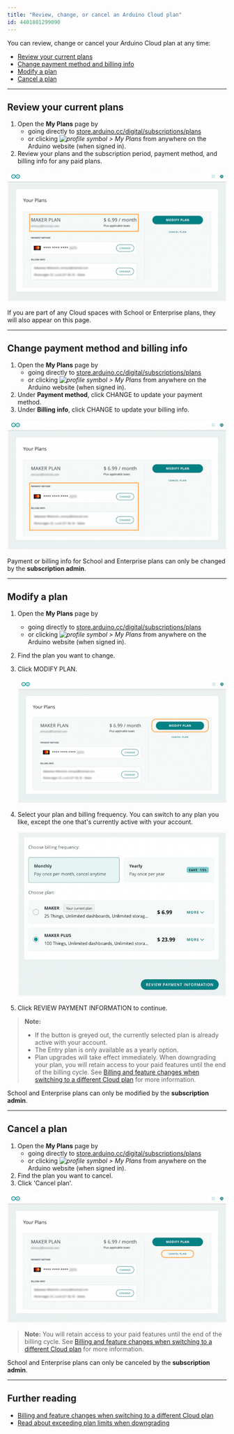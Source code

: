 ```yaml
---
title: "Review, change, or cancel an Arduino Cloud plan"
id: 4401881299090
---
```


You can review, change or cancel your Arduino Cloud plan at any time:

* [Review your current plans](#review)
* [Change payment method and billing info](#payment-and-billing)
* [Modify a plan](#switch)
* [Cancel a plan](#cancel)

---

<a id="review"></a>

## Review your current plans

1. Open the **My Plans** page by
   * going directly to [store.arduino.cc/digital/subscriptions/plans](https://store.arduino.cc/digital/subscriptions/plans)
   * or clicking *![profile symbol](img/symbol_profile.png) > My Plans* from anywhere on the Arduino website (when signed in).
2. Review your plans and the subscription period, payment method, and billing info for any paid plans.

![Maker plan details](img/my-plans-subscription.png)

If you are part of any Cloud spaces with School or Enterprise plans, they will also appear on this page.

---

<a id="payment-and-billing"></a>

## Change payment method and billing info

1. Open the **My Plans** page by
   * going directly to [store.arduino.cc/digital/subscriptions/plans](https://store.arduino.cc/digital/subscriptions/plans)
   * or clicking *![profile symbol](img/symbol_profile.png) > My Plans* from anywhere on the Arduino website (when signed in).
2. Under **Payment method**, click CHANGE to update your payment method.
3. Under **Billing info**, click CHANGE to update your billing info.

![Maker plan details](img/my-plans-payment-and-billing.png)

Payment or billing info for School and Enterprise plans can only be changed by the **subscription admin**.

---

<a id="switch"></a>

## Modify a plan

1. Open the **My Plans** page by
   * going directly to [store.arduino.cc/digital/subscriptions/plans](https://store.arduino.cc/digital/subscriptions/plans)
   * or clicking *![profile symbol](img/symbol_profile.png) > My Plans* from anywhere on the Arduino website (when signed in).
2. Find the plan you want to change.
3. Click MODIFY PLAN.

   ![Maker plan details](img/my-plans-modify.png)

4. Select your plan and billing frequency. You can switch to any plan you like, except the one that's currently active with your account.

   !["Monthly" and "Maker Plus" options selected in the "Modify plan" page](img/modify-plan.png)

5. Click REVIEW PAYMENT INFORMATION to continue.

> **Note:**
>
> * If the button is greyed out, the currently selected plan is already active with your account.
> * The Entry plan is only available as a yearly option.
> * Plan upgrades will take effect immediately. When downgrading your plan, you will retain access to your paid features until the end of the billing cycle. See [Billing and feature changes when switching to a different Cloud plan](https://support.arduino.cc/hc/en-us/articles/4401874211730) for more information.

School and Enterprise plans can only be modified by the **subscription admin**.

---

<a id="cancel"></a>

## Cancel a plan

1. Open the **My Plans** page by
   * going directly to [store.arduino.cc/digital/subscriptions/plans](https://store.arduino.cc/digital/subscriptions/plans)
   * or clicking *![profile symbol](img/symbol_profile.png) > My Plans* from anywhere on the Arduino website (when signed in).
2. Find the plan you want to cancel.
3. Click 'Cancel plan'.

![Cancelling a Cloud plan.](img/my-plans-cancel.png)

> **Note:** You will retain access to your paid features until the end of the billing cycle. See [Billing and feature changes when switching to a different Cloud plan](https://support.arduino.cc/hc/en-us/articles/4401874211730) for more information.

School and Enterprise plans can only be canceled by the **subscription admin**.

---

## Further reading

* [Billing and feature changes when switching to a different Cloud plan](https://support.arduino.cc/hc/en-us/articles/4401874211730)
* [Read about exceeding plan limits when downgrading](https://support.arduino.cc/hc/en-us/articles/360019706820)
